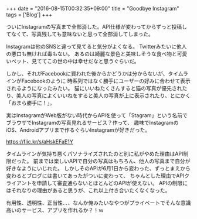 +++
date = "2016-08-15T00:32:35+09:00"
title = "Goodbye Instagram"
tags = ['Blog']
+++

ついにInstagramの写真まで全部消した。API仕様が変わってからずっと投稿してなくて、写真残しても意味ないと思って全部消してしまった。

Instagramは他のSNSと違って見てると気分がよくなる。
Twitterみたいに他人の悪口も無ければ毒もない。
あるのは綺麗な景色と美味しそうな食べ物と可愛いペット、見ててこの世の中は幸せだなと思うぐらいだ。

しかし、それがFacebookに買われた後からかどうかは分からないが、タイムラインがFacebookのように
時系列ではなく勝手にユーザーの好みに合わせて表示されるようになったみたい。
猫にいいねたくさんすると猫の写真が優先されたり、美人の写真によくいいねをすると美人の写真が上に表示されたり、とにかく「おまら勝手に！」。

実はInstagramがWeb版がない時代からAPIを使って「Stagram」という名前でブラウザでInstagramの写真見れるサービス？作って、
趣味でInstagramのiOS、Androidアプリまで作るぐらいInstagramが好きだった。

https://flic.kr/s/aHskEFaE1Y

タイムラインが気持ち悪くパソナライズされたのと別に私がやめた理由はAPI制限だった。
前までは楽しいAPIで自分の写真はもちろん、他人の写真まで自分が好きなようにいじれた。
しかしそのAPIが6月1日から変わった、ずっとまえから変わるとブログには書いてあったがついに変わって、
ちゃんとした理由でAPIクライアントを申請して審査通らないとほとんどのAPIが使えない。
APIの制限にはそれなりの理由があると思うが、これ以上付き合いたくなくなった。

有用性、透明性、正当性、、、なんか俺みたいなやつがプライベートでそんな意識高いのサービス、アプリを作れるか？！ｗ
